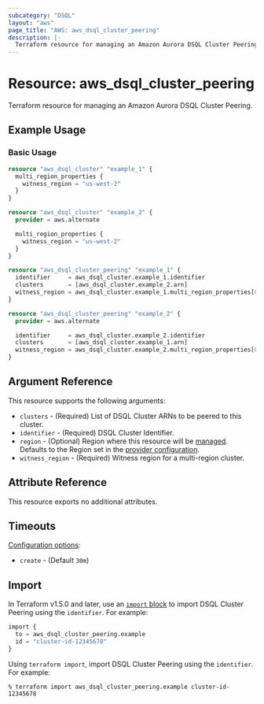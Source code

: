 ```yaml
---
subcategory: "DSQL"
layout: "aws"
page_title: "AWS: aws_dsql_cluster_peering"
description: |-
  Terraform resource for managing an Amazon Aurora DSQL Cluster Peering.
---
```


# Resource: aws_dsql_cluster_peering

Terraform resource for managing an Amazon Aurora DSQL Cluster Peering.

## Example Usage

### Basic Usage

```terraform
resource "aws_dsql_cluster" "example_1" {
  multi_region_properties {
    witness_region = "us-west-2"
  }
}

resource "aws_dsql_cluster" "example_2" {
  provider = aws.alternate

  multi_region_properties {
    witness_region = "us-west-2"
  }
}

resource "aws_dsql_cluster_peering" "example_1" {
  identifier     = aws_dsql_cluster.example_1.identifier
  clusters       = [aws_dsql_cluster.example_2.arn]
  witness_region = aws_dsql_cluster.example_1.multi_region_properties[0].witness_region
}

resource "aws_dsql_cluster_peering" "example_2" {
  provider = aws.alternate

  identifier     = aws_dsql_cluster.example_2.identifier
  clusters       = [aws_dsql_cluster.example_1.arn]
  witness_region = aws_dsql_cluster.example_2.multi_region_properties[0].witness_region
}
```

## Argument Reference

This resource supports the following arguments:

* `clusters` - (Required) List of DSQL Cluster ARNs to be peered to this cluster.
* `identifier` - (Required) DSQL Cluster Identifier.
* `region` - (Optional) Region where this resource will be [managed](https://docs.aws.amazon.com/general/latest/gr/rande.html#regional-endpoints). Defaults to the Region set in the [provider configuration](https://registry.terraform.io/providers/hashicorp/aws/latest/docs#aws-configuration-reference).
* `witness_region` - (Required) Witness region for a multi-region cluster.

## Attribute Reference

This resource exports no additional attributes.

## Timeouts

[Configuration options](https://developer.hashicorp.com/terraform/language/resources/syntax#operation-timeouts):

* `create` - (Default `30m`)

## Import

In Terraform v1.5.0 and later, use an [`import` block](https://developer.hashicorp.com/terraform/language/import) to import DSQL Cluster Peering using the `identifier`. For example:

```terraform
import {
  to = aws_dsql_cluster_peering.example
  id = "cluster-id-12345678"
}
```

Using `terraform import`, import DSQL Cluster Peering using the `identifier`. For example:

```console
% terraform import aws_dsql_cluster_peering.example cluster-id-12345678
```
